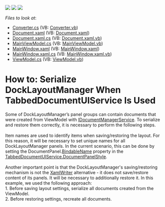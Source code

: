 <!-- default badges list -->
![](https://img.shields.io/endpoint?url=https://codecentral.devexpress.com/api/v1/VersionRange/128643881/14.1.6%2B)
[![](https://img.shields.io/badge/Open_in_DevExpress_Support_Center-FF7200?style=flat-square&logo=DevExpress&logoColor=white)](https://supportcenter.devexpress.com/ticket/details/T155653)
[![](https://img.shields.io/badge/📖_How_to_use_DevExpress_Examples-e9f6fc?style=flat-square)](https://docs.devexpress.com/GeneralInformation/403183)
<!-- default badges end -->
<!-- default file list -->
*Files to look at*:

* [Converter.cs](./CS/Example2/Converter.cs) (VB: [Converter.vb](./VB/Example2/Converter.vb))
* [Document.xaml](./CS/Example2/Document.xaml) (VB: [Document.xaml](./VB/Example2/Document.xaml))
* [Document.xaml.cs](./CS/Example2/Document.xaml.cs) (VB: [Document.xaml.vb](./VB/Example2/Document.xaml.vb))
* [MainViewModel.cs](./CS/Example2/MainViewModel.cs) (VB: [MainViewModel.vb](./VB/Example2/MainViewModel.vb))
* [MainWindow.xaml](./CS/Example2/MainWindow.xaml) (VB: [MainWindow.xaml](./VB/Example2/MainWindow.xaml))
* [MainWindow.xaml.cs](./CS/Example2/MainWindow.xaml.cs) (VB: [MainWindow.xaml.vb](./VB/Example2/MainWindow.xaml.vb))
* [ViewModel.cs](./CS/Example2/ViewModel.cs) (VB: [ViewModel.vb](./VB/Example2/ViewModel.vb))
<!-- default file list end -->
# How to: Serialize DockLayoutManager When TabbedDocumentUIService Is Used


<p>Some of DockLayoutManager’s panel groups can contain documents that were created from ViewModel with <a href="https://documentation.devexpress.com/#WPF/CustomDocument18171">IDocumentManagerService</a>. To serialize and restore them correctly, it is necessary to perform the following steps.<br><br>Item names are used to identify items when saving/restoring the layout. For this reason, it will be necessary to set unique names for all DockLayoutManager panels. In the current scenario, this can be done by setting the DocumentPanel.<a href="https://documentation.devexpress.com/#WPF/DevExpressXpfDockingBaseLayoutItem_BindableNametopic">BindableName</a> property in the <a href="https://documentation.devexpress.com/#WPF/DevExpressXpfDockingTabbedDocumentUIService_DocumentPanelStyletopic">TabbedDocumentUIService.DocumentPanelStyle</a>.<br><br>Another important point is that the DockLayoutManager's saving/restoring mechanism is not the <a href="https://msdn.microsoft.com/en-us/library/system.windows.markup.xamlwriter%28v=vs.110%29.aspx">XamlWriter</a> alternative - it does not save/restore content of its panels. It will be necessary to additionally restore it. In this example, we used the following approach:<br>1. Before saving layout settings, serialize all documents created from the ViewModel.<br>2. Before restoring settings, recreate all documents.</p>

<br/>


